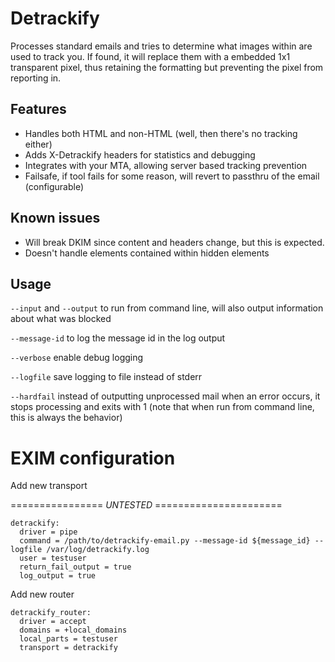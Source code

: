 # Detrackify

Processes standard emails and tries to determine what images within are used to track you. If found, it will replace them with a embedded 1x1 transparent pixel, thus retaining the formatting but preventing the pixel from reporting in.

## Features

- Handles both HTML and non-HTML (well, then there's no tracking either)
- Adds X-Detrackify headers for statistics and debugging
- Integrates with your MTA, allowing server based tracking prevention
- Failsafe, if tool fails for some reason, will revert to passthru of the email (configurable)

## Known issues

- Will break DKIM since content and headers change, but this is expected.
- Doesn't handle elements contained within hidden elements

## Usage

`--input` and `--output` to run from command line, will also output information about what was blocked

`--message-id` to log the message id in the log output

`--verbose` enable debug logging

`--logfile` save logging to file instead of stderr

`--hardfail` instead of outputting unprocessed mail when an error occurs, it stops processing and exits with 1 (note that when run from command line, this is always the behavior)

# EXIM configuration

Add new transport 

================ *UNTESTED* ======================

```
detrackify:
  driver = pipe
  command = /path/to/detrackify-email.py --message-id ${message_id} --logfile /var/log/detrackify.log
  user = testuser
  return_fail_output = true
  log_output = true
```

Add new router

```
detrackify_router:
  driver = accept
  domains = +local_domains
  local_parts = testuser
  transport = detrackify
```